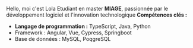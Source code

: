 Hello, moi c'est Lola
Etudiant en master **MIAGE**, passionnée par le développement logiciel et l'innovation technologique
**Compétences clés :**
  - __Langage de programmation :__ TypeScript, Java, Python
  - Framework : Angular, Vue, Cypress, Springboot
  - Base de données : MySQL, PoqgreSQL
